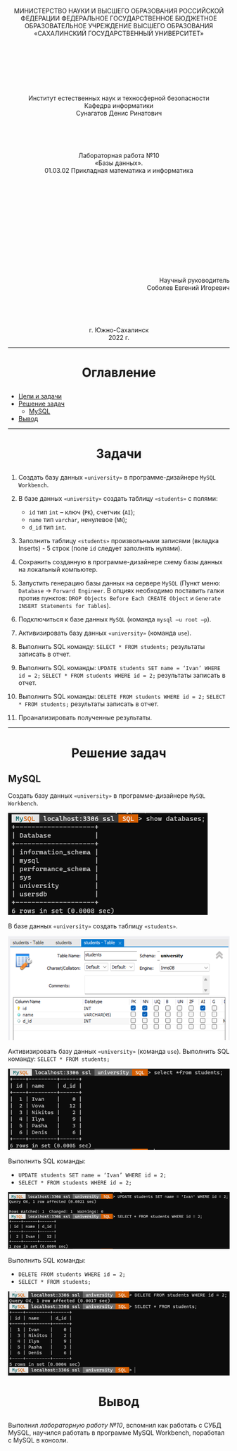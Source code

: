 <p align = "center">МИНИСТЕРСТВО НАУКИ И ВЫСШЕГО ОБРАЗОВАНИЯ
РОССИЙСКОЙ ФЕДЕРАЦИИ
ФЕДЕРАЛЬНОЕ ГОСУДАРСТВЕННОЕ БЮДЖЕТНОЕ
ОБРАЗОВАТЕЛЬНОЕ УЧРЕЖДЕНИЕ ВЫСШЕГО ОБРАЗОВАНИЯ
«САХАЛИНСКИЙ ГОСУДАРСТВЕННЫЙ УНИВЕРСИТЕТ»</p>
<br><br><br><br><br><br>
<p align = "center">Институт естественных наук и техносферной безопасности<br>Кафедра информатики<br>Сунагатов Денис Ринатович</p>
<br><br><br>
<p align = "center">Лабораторная работа №10<br>«Базы данных».<br>01.03.02 Прикладная математика и информатика</p>
<br><br><br><br><br><br><br><br><br><br><br><br>
<p align = "right">Научный руководитель<br>
Соболев Евгений Игоревич</p>
<br><br><br>
<p align = "center">г. Южно-Сахалинск<br>2022 г.</p>

***

# <p align = "center">Оглавление</p>

- [Цели и задачи](#задачи)
- [Решение задач](#решение-задач)
  - [MySQL](#mysql)
- [Вывод](#вывод)

***

# <p align = "center">Задачи</p>

1. Создать базу данных `«university»` в программе-дизайнере `MySQL Workbench`.

2. В базе данных `«university»` создать таблицу `«students»` с полями:

    - `id` тип `int` – ключ (`PK`), счетчик (`AI`);
    - `name` тип `varchar`, ненулевое (`NN`);
    - `d_id` тип `int`.

3. Заполнить таблицу `«students»` произвольными записями (вкладка Inserts) - 5 строк (поле `id` следует заполнять нулями).

4. Сохранить созданную в программе-дизайнере схему базы данных на локальный компьютер.

5. Запустить генерацию базы данных на сервере `MySQL` (Пункт меню: `Database` -> `Forward Engineer`. В опциях необходимо поставить галки против пунктов: `DROP Objects Before Each CREATE Object` и `Generate INSERT
Statements for Tables`).

6. Подключиться к базе данных `MySQL` (команда `mysql –u root –p`).

7. Активизировать базу данных `«university»` (команда `use`).

8. Выполнить SQL команду: `SELECT * FROM students;` результаты записать в отчет.

9. Выполнить SQL команды:
`UPDATE students SET name = ‘Ivan’ WHERE id = 2;`
`SELECT * FROM students WHERE id = 2;` результаты записать в отчет.

10. Выполнить SQL команды:
`DELETE FROM students WHERE id = 2;`
`SELECT * FROM students;` результаты записать в отчет.

11. Проанализировать полученные результаты.

***

# <p align = "center">Решение задач</p>

## MySQL

Создать базу данных `«university»` в программе-дизайнере `MySQL Workbench`.

![CREATE](img/1.png)

В базе данных `«university»` создать таблицу `«students»`.

![CREATE](img/2.png)

Активизировать базу данных `«university»` (команда `use`).
Выполнить SQL команду: `SELECT * FROM students;`

![SELECT](img/3.png)

Выполнить SQL команды:

- `UPDATE students SET name = ‘Ivan’ WHERE id = 2;`
- `SELECT * FROM students WHERE id = 2;`

![UPDATE](img/4.png)

Выполнить SQL команды:

- `DELETE FROM students WHERE id = 2;`
- `SELECT * FROM students;`

![DELETE](img/5.png)

# <p align = "center">Вывод</p>

Выполнил *лабораторную работу №10*, вспомнил как работать с СУБД MySQL,
научился работать в программе MySQL Workbench, поработал с MySQL в консоли.
